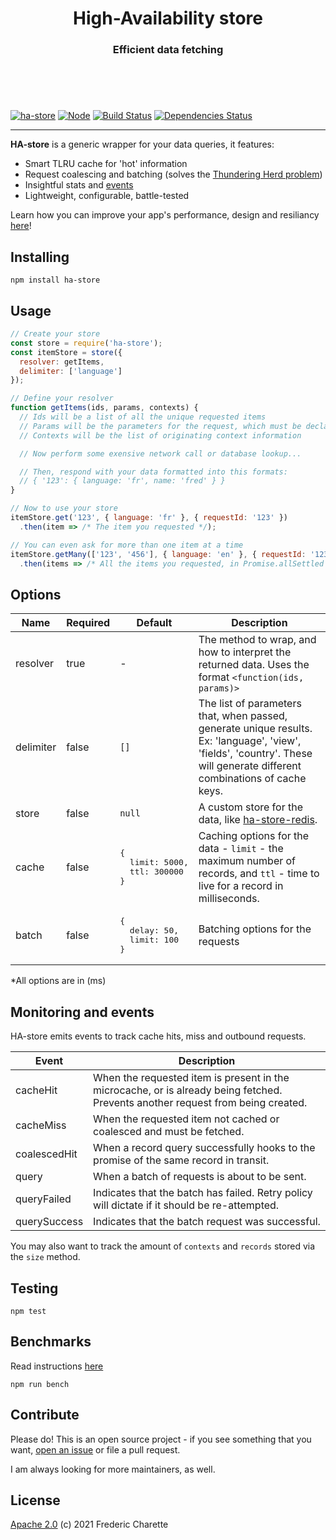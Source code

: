 <h1 align="center">
  High-Availability store
</h1>
<h3 align="center">
  Efficient data fetching
  <br/><br/><br/>
</h3>
<br/>

[![ha-store](https://img.shields.io/npm/v/ha-store.svg)](https://www.npmjs.com/package/ha-store)
[![Node](https://img.shields.io/badge/node->%3D8.0-blue.svg)](https://nodejs.org)
[![Build Status](https://travis-ci.org/fed135/ha-store.svg?branch=master)](https://travis-ci.org/fed135/ha-store)
[![Dependencies Status](https://david-dm.org/fed135/ha-store.svg)](https://david-dm.org/fed135/ha-store)

---

**HA-store** is a generic wrapper for your data queries, it features: 

- Smart TLRU cache for 'hot' information
- Request coalescing and batching (solves the [Thundering Herd problem](https://en.wikipedia.org/wiki/Thundering_herd_problem))
- Insightful stats and [events](#Monitoring-and-events)
- Lightweight, configurable, battle-tested

Learn how you can improve your app's performance, design and resiliancy [here](https://github.com/fed135/ha-store/wiki)!


## Installing

`npm install ha-store`


## Usage

```javascript
// Create your store
const store = require('ha-store');
const itemStore = store({
  resolver: getItems,
  delimiter: ['language']
});

// Define your resolver
function getItems(ids, params, contexts) {
  // Ids will be a list of all the unique requested items
  // Params will be the parameters for the request, which must be declared in the `delimiter` config of the store
  // Contexts will be the list of originating context information

  // Now perform some exensive network call or database lookup...

  // Then, respond with your data formatted into this formats:
  // { '123': { language: 'fr', name: 'fred' } }
}

// Now to use your store
itemStore.get('123', { language: 'fr' }, { requestId: '123' })
  .then(item => /* The item you requested */);

// You can even ask for more than one item at a time
itemStore.getMany(['123', '456'], { language: 'en' }, { requestId: '123' })
  .then(items => /* All the items you requested, in Promise.allSettled fashion */);
```


## Options

Name | Required | Default | Description
--- | --- | --- | ---
resolver | true | - | The method to wrap, and how to interpret the returned data. Uses the format `<function(ids, params)>`
delimiter | false | `[]` | The list of parameters that, when passed, generate unique results. Ex: 'language', 'view', 'fields', 'country'. These will generate different combinations of cache keys.
store | false | `null` | A custom store for the data, like [ha-store-redis](https://github.com/fed135/ha-redis-adapter).
cache | false | <pre>{&#13;&#10;&nbsp;&nbsp;limit: 5000,&#13;&#10;&nbsp;&nbsp;ttl: 300000&#13;&#10;}</pre> | Caching options for the data - `limit` - the maximum number of records, and `ttl` - time to live for a record in milliseconds.
batch | false | <pre>{&#13;&#10;&nbsp;&nbsp;delay: 50,&#13;&#10;&nbsp;&nbsp;limit: 100&#13;&#10;}</pre> | Batching options for the requests

*All options are in (ms)

## Monitoring and events

HA-store emits events to track cache hits, miss and outbound requests.

Event | Description
--- | ---
cacheHit | When the requested item is present in the microcache, or is already being fetched. Prevents another request from being created.
cacheMiss | When the requested item not cached or coalesced and must be fetched.
coalescedHit | When a record query successfully hooks to the promise of the same record in transit.
query | When a batch of requests is about to be sent.
queryFailed | Indicates that the batch has failed. Retry policy will dictate if it should be re-attempted.
querySuccess | Indicates that the batch request was successful.

You may also want to track the amount of `contexts` and `records` stored via the `size` method.


## Testing

`npm test`


## Benchmarks

Read instructions [here](./tests/profiling/README.md)

`npm run bench`


## Contribute

Please do! This is an open source project - if you see something that you want, [open an issue](https://github.com/fed135/ha-store/issues/new) or file a pull request.

I am always looking for more maintainers, as well.


## License 

[Apache 2.0](LICENSE) (c) 2021 Frederic Charette

